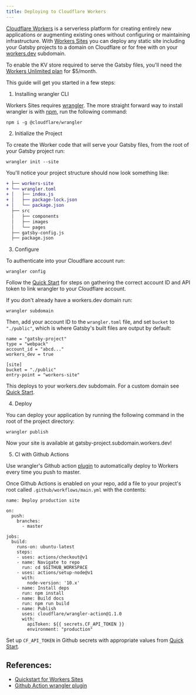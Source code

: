 ```yaml
---
title: Deploying to Cloudflare Workers
---
```


[Cloudflare Workers](https://workers.cloudflare.com/) is a serverless platform for creating entirely new applications or augmenting existing ones without configuring or maintaining infrastructure. With [Workers Sites](https://developers.cloudflare.com/workers/sites/start-from-existing/) you can deploy any static site including your Gatsby projects to a domain on Cloudflare or for free with on your [workers.dev](workers.dev) subdomain.

To enable the KV store required to serve the Gatsby files, you'll need the [Workers Unlimited plan](https://developers.cloudflare.com/workers/about/pricing/) for \$5/month.

This guide will get you started in a few steps:

1. Installing wrangler CLI

Workers Sites requires [wrangler](https://developers.cloudflare.com/workers/tooling/wrangler/). The more straight forward way to install wrangler is with [npm](https://www.npmjs.com/), run the following command:

```shell
npm i -g @cloudflare/wrangler
```

2. Initialize the Project

To create the Worker code that will serve your Gatsby files, from the root of your Gatsby project run:

```
wrangler init --site
```

You'll notice your project structure should now look something like:

```diff
+ ├── workers-site
+ └── wrangler.toml
+ │   ├── index.js
+ │   ├── package-lock.json
+ │   └── package.json
  ├── src
  │   ├── components
  │   ├── images
  │   └── pages
  ├── gatsby-config.js
  ├── package.json
```

3. Configure

To authenticate into your Cloudflare account run:

```
wrangler config
```

Follow the [Quick Start](https://developers.cloudflare.com/workers/quickstart/#configure) for steps on gathering the correct account ID and API token to link wrangler to your Cloudflare account.

If you don't already have a workers.dev domain run:

```
wrangler subdomain
```

Then, add your account ID to the `wrangler.toml` file, and set `bucket` to `"./public"`, which is where Gatsby's built files are output by default:

```
name = "gatsby-project"
type = "webpack"
account_id = "abcd..."
workers_dev = true

[site]
bucket = "./public"
entry-point = "workers-site"
```

This deploys to your workers.dev subdomain. For a custom domain see [Quick Start](https://developers.cloudflare.com/workers/quickstart/#publish-to-your-domain).

4. Deploy

You can deploy your application by running the following command in the root of the project directory:

```shell
wrangler publish
```

Now your site is available at gatsby-project.subdomain.workers.dev!

5. CI with Github Actions

Use wrangler's Github action [plugin](https://github.com/cloudflare/wrangler-action) to automatically deploy to Workers every time you push to master.

Once Github Actions is enabled on your repo, add a file to your project's root called `.github/workflows/main.yml` with the contents:

```
name: Deploy production site

on:
  push:
    branches:
      - master

jobs:
  build:
    runs-on: ubuntu-latest
    steps:
    - uses: actions/checkout@v1
    - name: Navigate to repo
      run: cd $GITHUB_WORKSPACE
    - uses: actions/setup-node@v1
      with:
        node-version: '10.x'
    - name: Install deps
      run: npm install
    - name: Build docs
      run: npm run build
    - name: Publish
      uses: cloudflare/wrangler-action@1.1.0
      with:
        apiToken: ${{ secrets.CF_API_TOKEN }}
        environment: "production"
```

Set up `CF_API_TOKEN` in Github secrets with appropriate values from [Quick Start](https://developers.cloudflare.com/workers/quickstart/#configure).

## References:

- [Quickstart for Workers Sites](https://developers.cloudflare.com/workers/sites/start-from-existing/)
- [Github Action wrangler plugin](https://github.com/cloudflare/wrangler-action)
